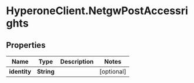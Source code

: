 # HyperoneClient.NetgwPostAccessrights

## Properties

Name | Type | Description | Notes
------------ | ------------- | ------------- | -------------
**identity** | **String** |  | [optional] 



